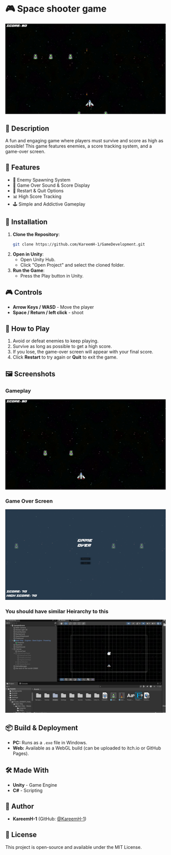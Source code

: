 # 🎮 Space shooter game

![Game Screenshot](images/Game.png)

## 📌 Description
A fun and engaging game where players must survive and score as high as possible! This game features enemies, a score tracking system, and a game-over screen.

## 🚀 Features
- 🎯 Enemy Spawning System
- 🎵 Game Over Sound & Score Display
- 🔄 Restart & Quit Options
- 📊 High Score Tracking
- 🕹️ Simple and Addictive Gameplay

## 📂 Installation
1. **Clone the Repository**:
   ```sh
   git clone https://github.com/KareemH-1/GameDevelopment.git
   ```
2. **Open in Unity**:
   - Open Unity Hub.
   - Click "Open Project" and select the cloned folder.
3. **Run the Game**:
   - Press the Play button in Unity.

## 🎮 Controls
- **Arrow Keys / WASD** - Move the player
- **Space / Return / left click** - shoot

## 📖 How to Play
1. Avoid or defeat enemies to keep playing.
2. Survive as long as possible to get a high score.
3. If you lose, the game-over screen will appear with your final score.
4. Click **Restart** to try again or **Quit** to exit the game.

## 🖼️ Screenshots
### **Gameplay**
![Gameplay Screenshot](images/Gameplay.png)

### **Game Over Screen**
![Game Over Screenshot](images/GameOver.png)

### **You should have similar Heirarchy to this**
![Heirarchy Screenshot](images/Heirarchy.png)

## 📦 Build & Deployment
- **PC:** Runs as a `.exe` file in Windows.
- **Web:** Available as a WebGL build (can be uploaded to itch.io or GitHub Pages).

## 🛠️ Made With
- **Unity** - Game Engine
- **C#** - Scripting

## 👤 Author
- **KareemH-1** (GitHub: [@KareemH-1](https://github.com/KareemH-1))

## 📜 License
This project is open-source and available under the MIT License.



